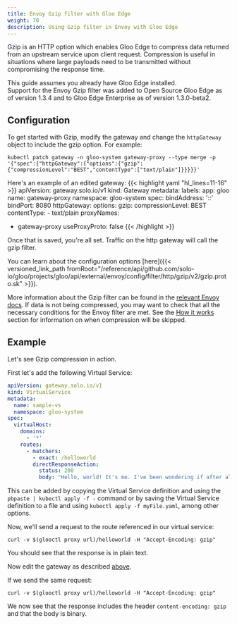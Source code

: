 ```yaml
---
title: Envoy Gzip filter with Gloo Edge
weight: 70
description: Using Gzip filter in Envoy with Gloo Edge
---
```


Gzip is an HTTP option which enables Gloo Edge to compress data returned from an upstream service upon client request.
Compression is useful in situations where large payloads need to be transmitted without compromising the response time.

This guide assumes you already have Gloo Edge installed.  
Support for the Envoy Gzip filter was added to Open Source Gloo Edge as of version 1.3.4 and to Gloo Edge Enterprise as of version 1.3.0-beta2.


## Configuration

To get started with Gzip, modify the gateway and change the `httpGateway` object to include the gzip option. For example:
```shell
kubectl patch gateway -n gloo-system gateway-proxy --type merge -p '{"spec":{"httpGateway":{"options":{"gzip":{"compressionLevel":"BEST","contentType":["text/plain"]}}}}}'
```

Here's an example of an edited gateway:
{{< highlight yaml "hl_lines=11-16" >}}
apiVersion: gateway.solo.io/v1
kind: Gateway
metadata:
  labels:
    app: gloo
  name: gateway-proxy
  namespace: gloo-system
spec:
  bindAddress: '::'
  bindPort: 8080
  httpGateway:
    options:
      gzip:
        compressionLevel: BEST
        contentType:
        - text/plain
  proxyNames:
  - gateway-proxy
  useProxyProto: false
{{< /highlight >}}

Once that is saved, you're all set. Traffic on the http gateway will call the gzip filter.

You can learn about the configuration options [here]({{< versioned_link_path fromRoot="/reference/api/github.com/solo-io/gloo/projects/gloo/api/external/envoy/config/filter/http/gzip/v2/gzip.proto.sk" >}}).

More information about the Gzip filter can be found in the [relevant Envoy docs](https://www.envoyproxy.io/docs/envoy/latest/configuration/http/http_filters/gzip_filter). If data is not being compressed, you may want to check that all the necessary conditions for the Envoy filter are met.
See the [How it works](https://www.envoyproxy.io/docs/envoy/latest/configuration/http/http_filters/gzip_filter#how-it-works)
section for information on when compression will be skipped.

## Example

Let's see Gzip compression in action.

First let's add the following Virtual Service:
```yaml
apiVersion: gateway.solo.io/v1
kind: VirtualService
metadata:
  name: sample-vs
  namespace: gloo-system
spec:
  virtualHost:
    domains:
      - '*'
    routes:
      - matchers:
        - exact: /helloworld
        directResponseAction:
          status: 200
          body: "Hello, world! It's me. I've been wondering if after all these years you'd like to meet."
```

This can be added by copying the Virtual Service definition and using the `pbpaste | kubectl apply -f -` command
or by saving the Virtual Service definition to a file and using `kubectl apply -f myFile.yaml`, among other options.

Now, we'll send a request to the route referenced in our virtual service:
```shell
curl -v $(glooctl proxy url)/helloworld -H "Accept-Encoding: gzip"
```
You should see that the response is in plain text.

Now edit the gateway as described [above](#configuration).

If we send the same request:
```shell
curl -v $(glooctl proxy url)/helloworld -H "Accept-Encoding: gzip"
```
We now see that the response includes the header `content-encoding: gzip` and that the body is binary.
